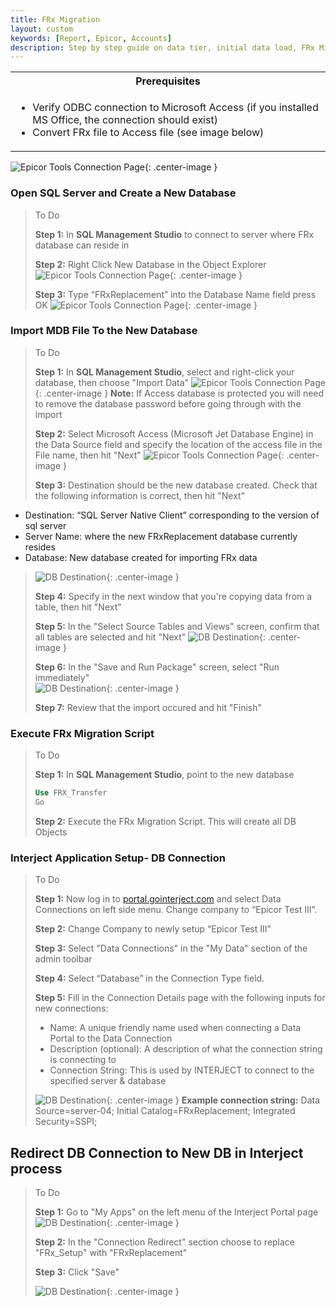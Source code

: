 ```yaml
---
title: FRx Migration
layout: custom
keywords: [Report, Epicor, Accounts]
description: Step by step guide on data tier, initial data load, FRx Migration, and other key processes of installing of Interject for Financials Epicor.
---
```


<table>
   <tr>
    <th><span style="font-weight:bold">Prerequisites</span></th>
   </tr>
            <tr>
                <td>
                    <ul>
                        <li>Verify ODBC connection to Microsoft Access (if you installed MS Office, the connection should exist)</li>
                        <li>Convert FRx file to Access file (see image below)</li>
                    </ul>    
                </td>
            </tr>
</table>

![Epicor Tools Connection Page](/images/A-InitialDataLoad/FRXAccess.png){: .center-image }

### Open SQL Server and Create a New Database

> To Do
>
> **Step 1:** In **SQL Management Studio** to connect to server where FRx database can reside in
>
> **Step 2:** Right Click New Database in the Object Explorer
> ![Epicor Tools Connection Page](/images/A-InitialDataLoad/ObjectEx.png){: .center-image }
>
> **Step 3:** Type “FRxReplacement” into the Database Name field press OK
> ![Epicor Tools Connection Page](/images/A-InitialDataLoad/DataBasename.png){: .center-image }
>

### Import MDB File To the New Database

> To Do
>
> **Step 1:** In **SQL Management Studio**, select and right-click your database, then choose "Import Data"
> ![Epicor Tools Connection Page](/images/A-InitialDataLoad/SelectDB.png){: .center-image }
> **Note:** If Access database is protected you will need to remove the database password before going through with the import
>
> **Step 2:** Select Microsoft Access (Microsoft Jet Database Engine) in the Data Source field and specify the location of the access file in the File name, then hit "Next"
> ![Epicor Tools Connection Page](/images/A-InitialDataLoad/DBSource.png){: .center-image }
>
> **Step 3:** Destination should be the new database created. Check that the following information is correct, then hit "Next" 
 - Destination: “SQL Server Native Client” corresponding to the version of sql server 
 - Server Name: where the new  FRxReplacement database currently resides
 - Database: New database created for importing FRx data
> 
> ![DB Destination](/images/A-InitialDataLoad/DBDestination.png){: .center-image }
>
> **Step 4:** Specify in the next window that you're copying data from a table, then hit "Next" 
>
> **Step 5:** In the "Select Source Tables and Views" screen, confirm that all tables are selected and hit "Next"
> ![DB Destination](/images/A-InitialDataLoad/SelectAll.png){: .center-image }
>
> **Step 6:** In the "Save and Run Package" screen, select "Run immediately"  
> ![DB Destination](/images/A-InitialDataLoad/RunImmediately.png){: .center-image }
>
> **Step 7:** Review that the import occured and hit "Finish"
>

### Execute FRx Migration Script

> To Do
>
> **Step 1:** In **SQL Management Studio**, point to the new database 
> ```SQL
> Use FRX_Transfer
> Go
>```
>
> **Step 2:** Execute the FRx Migration Script. This will create all DB Objects
>


### Interject Application Setup- DB Connection

> To Do
>
> **Step 1:** Now log in to [portal.gointerject.com](https://portal.gointerject.com) and select Data Connections on left side menu. Change company to “Epicor Test III”.
>
> **Step 2:** Change Company to newly setup “Epicor Test III”  
>
> **Step 3:** Select "Data Connections" in the "My Data" section of the admin toolbar
>
> **Step 4:** Select “Database” in the Connection Type field.
>
> **Step 5:** Fill in the Connection Details page with the following inputs for new connections:
> - Name: A unique friendly name used when connecting a Data Portal to the Data Connection
> - Description (optional): A description of what the connection string is connecting to
> - Connection String: This is used by INTERJECT to connect to the specified server & database
>
>  ![DB Destination](/images/A-InitialDataLoad/ConnectionDetails.png){: .center-image }
> **Example connection string:** Data Source=server-04; Initial Catalog=FRxReplacement; Integrated Security=SSPI;
>
>

## Redirect DB Connection to New DB in Interject process

>To Do
> 
> **Step 1:** Go to "My Apps" on the left menu of the Interject Portal page
> ![DB Destination](/images/A-InitialDataLoad/image3.png){: .center-image }
>
> **Step 2:** In the "Connection Redirect" section choose to replace "FRx_Setup" with "FRxReplacement"
>
> **Step 3:** Click "Save"
>
>
> ![DB Destination](/images/A-InitialDataLoad/image2.png){: .center-image } 
>
>